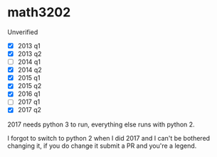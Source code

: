 # math3202

Unverified

- [x] 2013 q1
- [x] 2013 q2
- [ ] 2014 q1
- [x] 2014 q2
- [x] 2015 q1
- [x] 2015 q2
- [x] 2016 q1
- [ ] 2017 q1
- [x] 2017 q2

2017 needs python 3 to run, everything else runs with python 2.

I forgot to switch to python 2 when I did 2017 and I can't be bothered
changing it, if you do change it submit a PR and you're a legend.
